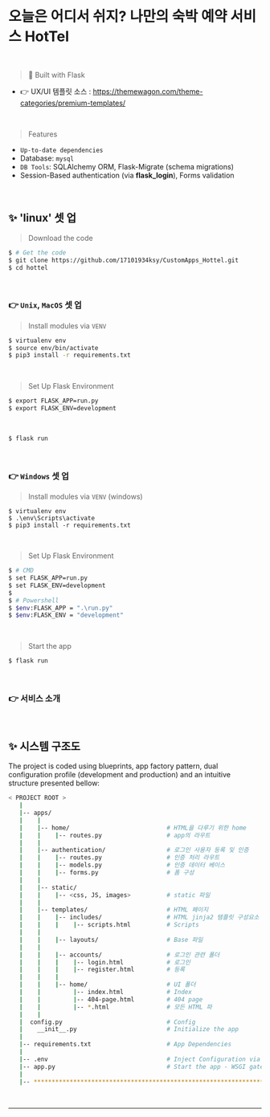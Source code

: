 # 오늘은 어디서 쉬지? 나만의 숙박 예약 서비스 HotTel

<br />

> 🚀 Built with Flask

- 👉 UX/UI 템플릿 소스 : https://themewagon.com/theme-categories/premium-templates/
<br />

> Features

- `Up-to-date dependencies`
- Database: `mysql`
- `DB Tools`: SQLAlchemy ORM, Flask-Migrate (schema migrations)
- Session-Based authentication (via **flask_login**), Forms validation

<br />



## ✨ 'linux' 셋 업

> Download the code 

```bash
$ # Get the code
$ git clone https://github.com/17101934ksy/CustomApps_Hottel.git
$ cd hottel
```

<br />

### 👉 `Unix`, `MacOS` 셋 업 

> Install modules via `VENV`  

```bash
$ virtualenv env
$ source env/bin/activate
$ pip3 install -r requirements.txt
```

<br />

> Set Up Flask Environment

```bash
$ export FLASK_APP=run.py
$ export FLASK_ENV=development
```

<br />


```bash
$ flask run
```

<br />

### 👉 `Windows` 셋 업

> Install modules via `VENV` (windows) 

```
$ virtualenv env
$ .\env\Scripts\activate
$ pip3 install -r requirements.txt
```

<br />

> Set Up Flask Environment

```bash
$ # CMD 
$ set FLASK_APP=run.py
$ set FLASK_ENV=development
$
$ # Powershell
$ $env:FLASK_APP = ".\run.py"
$ $env:FLASK_ENV = "development"
```

<br />

> Start the app

```bash
$ flask run
```

<br />

### 👉 서비스 소개



<br />

## ✨ 시스템 구조도

The project is coded using blueprints, app factory pattern, dual configuration profile (development and production) and an intuitive structure presented bellow:

```bash
< PROJECT ROOT >
   |
   |-- apps/
   |    |
   |    |-- home/                           # HTML을 다루기 위한 home
   |    |    |-- routes.py                  # app의 라우트
   |    |
   |    |-- authentication/                 # 로그인 사용자 등록 및 인증
   |    |    |-- routes.py                  # 인증 처리 라우트 
   |    |    |-- models.py                  # 인증 데이터 베이스  
   |    |    |-- forms.py                   # 폼 구성 
   |    |
   |    |-- static/
   |    |    |-- <css, JS, images>          # static 파일
   |    |
   |    |-- templates/                      # HTML 페이지 
   |    |    |-- includes/                  # HTML jinja2 템플릿 구성요소
   |    |    |    |-- scripts.html          # Scripts
   |    |    
   |    |    |-- layouts/                   # Base 파일
   |    |        
   |    |    |-- accounts/                  # 로그인 관련 폴더
   |    |    |    |-- login.html            # 로그인
   |    |    |    |-- register.html         # 등록
   |    |    |
   |    |    |-- home/                      # UI 폴더
   |    |         |-- index.html            # Index
   |    |         |-- 404-page.html         # 404 page
   |    |         |-- *.html                # 모든 HTML 파
   |    |    
   |  config.py                             # Config
   |    __init__.py                         # Initialize the app
   |
   |-- requirements.txt                     # App Dependencies
   |
   |-- .env                                 # Inject Configuration via Environment
   |-- app.py                               # Start the app - WSGI gateway
   |
   |-- ************************************************************************
```

<br />


---

